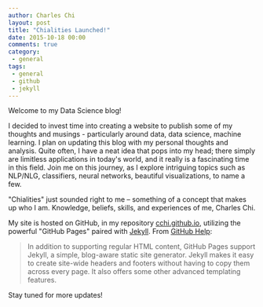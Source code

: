 ```yaml
---
author: Charles Chi
layout: post
title: "Chialities Launched!"
date: 2015-10-18 00:00
comments: true
category:
 - general
tags:
 - general
 - github
 - jekyll
---
```


Welcome to my Data Science blog!

I decided to invest time into creating a website to publish some of my thoughts and musings - particularly around data, data science, machine learning. I plan on updating this blog with my personal thoughts and analysis. Quite often, I have a neat idea that pops into my head; there simply are limitless applications in today's world, and it really is a fascinating time in this field. Join me on this journey, as I explore intriguing topics such as NLP/NLG, classifiers, neural networks, beautiful visualizations, to name a few.

"Chialities" just sounded right to me – something of a concept that makes up who I am. Knowledge, beliefs, skills, and experiences of me, Charles Chi.

My site is hosted on GitHub, in my repository [cchi.github.io](https://github.com/cchi/cchi.github.io), utilizing the powerful "GitHub Pages" paired with [Jekyll](https://github.com/jekyll/jekyll). From [GitHub Help](https://help.github.com/articles/using-jekyll-with-pages/):

> In addition to supporting regular HTML content, GitHub Pages support Jekyll, a simple, blog-aware static site generator. Jekyll makes it easy to create site-wide headers and footers without having to copy them across every page. It also offers some other advanced templating features.

Stay tuned for more updates!
